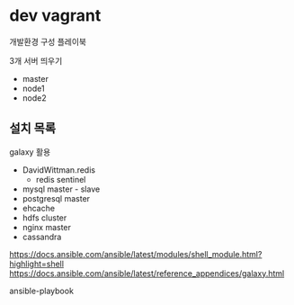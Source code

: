 # dev vagrant

개발환경 구성 플레이북

3개 서버 띄우기
* master
* node1
* node2

## 설치 목록

galaxy 활용

* DavidWittman.redis
  * redis sentinel
* mysql master - slave
* postgresql master
* ehcache
* hdfs cluster
* nginx master
* cassandra

https://docs.ansible.com/ansible/latest/modules/shell_module.html?highlight=shell
https://docs.ansible.com/ansible/latest/reference_appendices/galaxy.html

ansible-playbook 

